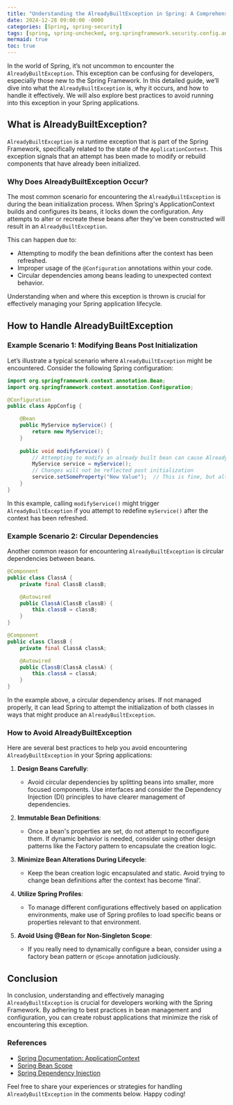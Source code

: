 ```yaml
---
title: "Understanding the AlreadyBuiltException in Spring: A Comprehensive Guide for Developers"
date: 2024-12-28 09:00:00 -0000
categories: [Spring, spring-security]
tags: [spring, spring-unchecked, org.springframework.security.config.annotation]
mermaid: true
toc: true
---
```



In the world of Spring, it’s not uncommon to encounter the `AlreadyBuiltException`. This exception can be confusing for developers, especially those new to the Spring Framework. In this detailed guide, we’ll dive into what the `AlreadyBuiltException` is, why it occurs, and how to handle it effectively. We will also explore best practices to avoid running into this exception in your Spring applications.

## What is AlreadyBuiltException?

`AlreadyBuiltException` is a runtime exception that is part of the Spring Framework, specifically related to the state of the `ApplicationContext`. This exception signals that an attempt has been made to modify or rebuild components that have already been initialized. 

### Why Does AlreadyBuiltException Occur?

The most common scenario for encountering the `AlreadyBuiltException` is during the bean initialization process. When Spring's ApplicationContext builds and configures its beans, it locks down the configuration. Any attempts to alter or recreate these beans after they've been constructed will result in an `AlreadyBuiltException`.

This can happen due to:

- Attempting to modify the bean definitions after the context has been refreshed.
- Improper usage of the `@Configuration` annotations within your code.
- Circular dependencies among beans leading to unexpected context behavior.

Understanding when and where this exception is thrown is crucial for effectively managing your Spring application lifecycle.

## How to Handle AlreadyBuiltException

### Example Scenario 1: Modifying Beans Post Initialization

Let’s illustrate a typical scenario where `AlreadyBuiltException` might be encountered. Consider the following Spring configuration:

```java
import org.springframework.context.annotation.Bean;
import org.springframework.context.annotation.Configuration;

@Configuration
public class AppConfig {

    @Bean
    public MyService myService() {
        return new MyService();
    }
    
    public void modifyService() {
        // Attempting to modify an already built bean can cause AlreadyBuiltException
        MyService service = myService();
        // Changes will not be reflected post initialization
        service.setSomeProperty("New Value");  // This is fine, but altering the method to recreate or redefine myService() will throw an exception
    }
}
```

In this example, calling `modifyService()` might trigger `AlreadyBuiltException` if you attempt to redefine `myService()` after the context has been refreshed.

### Example Scenario 2: Circular Dependencies

Another common reason for encountering `AlreadyBuiltException` is circular dependencies between beans.

```java
@Component
public class ClassA {
    private final ClassB classB;

    @Autowired
    public ClassA(ClassB classB) {
        this.classB = classB;
    }
}

@Component
public class ClassB {
    private final ClassA classA;

    @Autowired
    public ClassB(ClassA classA) {
        this.classA = classA;
    }
}
```

In the example above, a circular dependency arises. If not managed properly, it can lead Spring to attempt the initialization of both classes in ways that might produce an `AlreadyBuiltException`.

### How to Avoid AlreadyBuiltException

Here are several best practices to help you avoid encountering `AlreadyBuiltException` in your Spring applications:

1. **Design Beans Carefully**:
   - Avoid circular dependencies by splitting beans into smaller, more focused components. Use interfaces and consider the Dependency Injection (DI) principles to have clearer management of dependencies.

2. **Immutable Bean Definitions**:
   - Once a bean's properties are set, do not attempt to reconfigure them. If dynamic behavior is needed, consider using other design patterns like the Factory pattern to encapsulate the creation logic.

3. **Minimize Bean Alterations During Lifecycle**:
   - Keep the bean creation logic encapsulated and static. Avoid trying to change bean definitions after the context has become ‘final’.

4. **Utilize Spring Profiles**:
   - To manage different configurations effectively based on application environments, make use of Spring profiles to load specific beans or properties relevant to that environment.

5. **Avoid Using @Bean for Non-Singleton Scope**:
   - If you really need to dynamically configure a bean, consider using a factory bean pattern or `@Scope` annotation judiciously.

## Conclusion

In conclusion, understanding and effectively managing `AlreadyBuiltException` is crucial for developers working with the Spring Framework. By adhering to best practices in bean management and configuration, you can create robust applications that minimize the risk of encountering this exception.

### References

- [Spring Documentation: ApplicationContext](https://docs.spring.io/spring-framework/docs/current/reference/html/core.html#context)
- [Spring Bean Scope](https://docs.spring.io/spring-framework/docs/current/reference/html/core.html#beans-factory-scopes)
- [Spring Dependency Injection](https://docs.spring.io/spring-framework/docs/current/reference/html/core.html#beans-di)

Feel free to share your experiences or strategies for handling `AlreadyBuiltException` in the comments below. Happy coding!